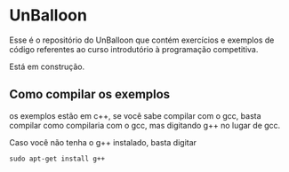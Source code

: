 # UnBalloon

Esse é o repositório do UnBalloon que contém exercícios e exemplos de código referentes ao curso introdutório à programação competitiva.

Está em construção.

Como compilar os exemplos
-------------------------
os exemplos estão em c++, se você sabe compilar com o gcc, basta compilar como compilaria com o gcc, mas digitando g++ no lugar de gcc.

Caso você não tenha o g++ instalado, basta digitar 
```
sudo apt-get install g++
```
